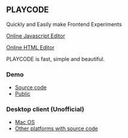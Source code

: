 ## PLAYCODE
Quickly and Easily make Frontend Experiments

[Online Javascript Editor](https://playcode.io/online-javascript-editor)

[Online HTML Editor](https://playcode.io/online-html-editor)

PLAYCODE is fast, simple and beautiful.

### Demo 
 - [Source code](https://playcode.io/santa?tabs=game.js&output)
 - [Public](http://santa.playcode.io)

### Desktop client (Unofficial)
- [Mac OS](https://github.com/playcode/playcode-desktop/releases)
- [Other platforms with source code](https://github.com/playcode/playcode-desktop)
